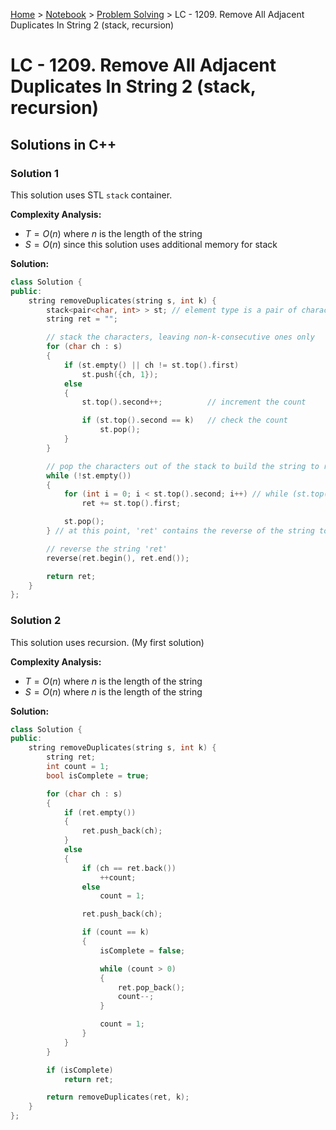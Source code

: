 <a href="../../">Home</a> > <a href="../notebook">Notebook</a> > <a href="./">Problem Solving</a> > LC - 1209. Remove All Adjacent Duplicates In String 2 (stack, recursion)

# LC - 1209. Remove All Adjacent Duplicates In String 2 (stack, recursion)



## Solutions in C++

### Solution 1

This solution uses STL `stack` container.

**Complexity Analysis:**

* $T = O(n)$ where $n$ is the length of the string
* $S = O(n)$ since this solution uses additional memory for stack

**Solution:**

```cpp
class Solution {
public:
    string removeDuplicates(string s, int k) {
        stack<pair<char, int> > st; // element type is a pair of character and its count
        string ret = "";

        // stack the characters, leaving non-k-consecutive ones only
        for (char ch : s)
        {
            if (st.empty() || ch != st.top().first)
                st.push({ch, 1});
            else
            {
                st.top().second++;          // increment the count

                if (st.top().second == k)   // check the count
                    st.pop();    
            }
        }

        // pop the characters out of the stack to build the string to return
        while (!st.empty())
        {
            for (int i = 0; i < st.top().second; i++) // while (st.top().second--)
                ret += st.top().first;

            st.pop();
        } // at this point, 'ret' contains the reverse of the string to return

        // reverse the string 'ret'
        reverse(ret.begin(), ret.end());

        return ret;
    }
};
```



### Solution 2

This solution uses recursion. (My first solution)

**Complexity Analysis:**

* $T = O(n)$ where $n$ is the length of the string
* $S = O(n)$ where $n$ is the length of the string

**Solution:**

```cpp
class Solution {
public:
    string removeDuplicates(string s, int k) {
        string ret;
        int count = 1;
        bool isComplete = true;

        for (char ch : s)
        {
            if (ret.empty())
            {
                ret.push_back(ch);
            }
            else
            {
                if (ch == ret.back())
                    ++count;
                else
                    count = 1;

                ret.push_back(ch);

                if (count == k)
                {
                    isComplete = false;

                    while (count > 0)
                    {
                        ret.pop_back();
                        count--;
                    }

                    count = 1;
                }
            }
        }

        if (isComplete) 
            return ret;

        return removeDuplicates(ret, k);
    }
};
```

